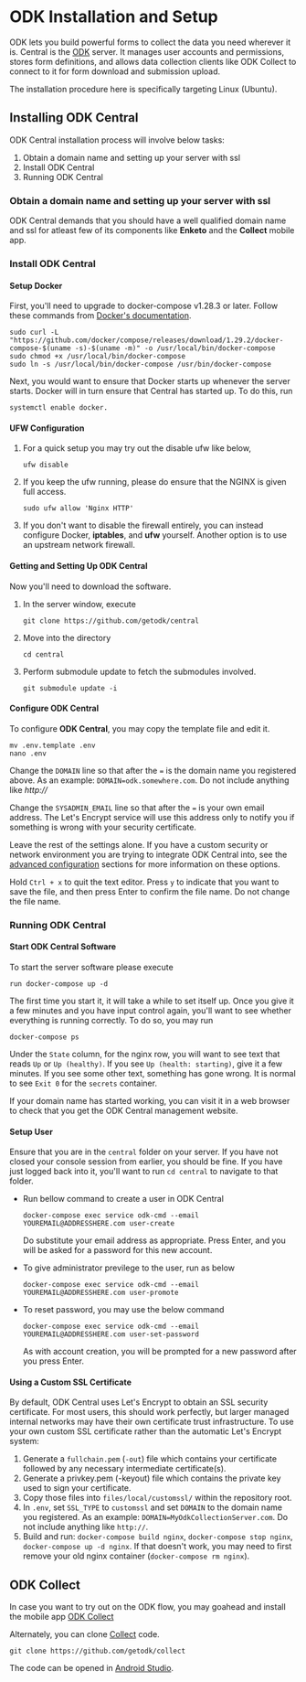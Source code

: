 ﻿# ODK Installation and Setup
ODK lets you build powerful forms to collect the data you need wherever it is.
Central is the [ODK](https://getodk.org/) server. It manages user accounts and permissions, stores form definitions, and allows data collection clients like ODK Collect to connect to it for form download and submission upload.

The installation procedure here is specifically targeting Linux (Ubuntu).
## Installing ODK Central

ODK Central installation process will involve below tasks:
1.  Obtain a domain name and setting up your server with ssl
2.  Install ODK Central
3.  Running ODK Central

### Obtain a domain name and setting up your server with ssl

ODK Central demands that you should have a well qualified domain name and ssl for atleast few of its components like **Enketo** and the **Collect** mobile app.


### Install ODK Central

#### Setup Docker
First, you'll need to upgrade to docker-compose v1.28.3 or later. Follow these commands from [Docker's documentation](https://docs.docker.com/compose/install/#install-compose-on-linux-systems).

	
```
sudo curl -L "https://github.com/docker/compose/releases/download/1.29.2/docker-compose-$(uname -s)-$(uname -m)" -o /usr/local/bin/docker-compose
sudo chmod +x /usr/local/bin/docker-compose
sudo ln -s /usr/local/bin/docker-compose /usr/bin/docker-compose
```
	
Next, you would want to ensure that Docker starts up whenever the server starts. Docker will in turn ensure that Central has started up. To do this, run
```
systemctl enable docker.	
```

#### UFW Configuration

1. For a quick setup you may try out the disable ufw like below,
	```
	ufw disable
	```

2. If you keep the ufw running, please do ensure that the NGINX is given full access. 
	```
	sudo ufw allow 'Nginx HTTP'

	```
3. If you don't want to disable the firewall entirely, you can instead configure Docker, **iptables**, and **ufw** yourself.  Another option is to use an upstream network firewall.


#### Getting and Setting Up ODK Central

Now you'll need to download the software. 

1. In the server window, execute 
	```
	git clone https://github.com/getodk/central 
	```

2. Move into the directory
	```
	cd central
	```
 

3. Perform submodule update to fetch the submodules involved. 
	``` 
	git submodule update -i 
	```

#### Configure ODK Central

To configure **ODK Central**, you may copy the template file and edit it.
```
mv .env.template .env
nano .env
```

Change the `DOMAIN` line so that after the `=` is the domain name you registered above. As an example: `DOMAIN=odk.somewhere.com`. Do not include anything like *http://*

Change the `SYSADMIN_EMAIL` line so that after the `=` is your own email address. The Let's Encrypt service will use this address only to notify you if something is wrong with your security certificate.

Leave the rest of the settings alone. If you have a custom security or network environment you are trying to integrate ODK Central into, see the [advanced configuration](https://docs.getodk.org/central-install-digital-ocean/#central-install-digital-ocean-advanced) sections for more information on these options.

Hold `Ctrl + x` to quit the text editor. Press `y` to indicate that you want to save the file, and then press Enter to confirm the file name. Do not change the file name.

### Running ODK Central


#### Start ODK Central Software
To start the server software please execute
```
run docker-compose up -d 
```

The first time you start it, it will take a while to set itself up. Once you give it a few minutes and you have input control again, you'll want to see whether everything is running correctly. To do so, you may run 
```
docker-compose ps
```

Under the `State` column, for the nginx row, you will want to see text that reads `Up` or `Up (healthy)`. If you see `Up (health: starting)`, give it a few minutes. If you see some other text, something has gone wrong. It is normal to see `Exit 0` for the `secrets` container.


If your domain name has started working, you can visit it in a web browser to check that you get the ODK Central management website.

#### Setup User

Ensure that you are in the `central` folder on your server. If you have not closed your console session from earlier, you should be fine. If you have just logged back into it, you'll want to run `cd central` to navigate to that folder.

- Run bellow command to create a user in ODK Central

	```
	docker-compose exec service odk-cmd --email YOUREMAIL@ADDRESSHERE.com user-create
	```
	Do substitute your email address as appropriate. Press Enter, and you will be asked for a password for this new account.

- To give administrator previlege to the user, run as below 
	```
	docker-compose exec service odk-cmd --email YOUREMAIL@ADDRESSHERE.com user-promote
	``` 

- To reset password, you may use the below command 
	```
	docker-compose exec service odk-cmd --email YOUREMAIL@ADDRESSHERE.com user-set-password
	``` 
	As with account creation, you will be prompted for a new password after you press Enter.


#### Using a Custom SSL Certificate
By default, ODK Central uses Let's Encrypt to obtain an SSL security certificate. For most users, this should work perfectly, but larger managed internal networks may have their own certificate trust infrastructure. To use your own custom SSL certificate rather than the automatic Let's Encrypt system:
1. Generate a `fullchain.pem` (`-out`) file which contains your certificate followed by any necessary intermediate certificate(s).
2. Generate a privkey.pem (-keyout) file which contains the private key used to sign your certificate.
3. Copy those files into `files/local/customssl/` within the repository root.
4. In `.env`, set `SSL_TYPE` to `customssl` and set `DOMAIN` to the domain name you registered. As an example: `DOMAIN=MyOdkCollectionServer.com`. Do not include anything like `http://`.
5. Build and run: `docker-compose build nginx`, `docker-compose stop nginx`, `docker-compose up -d nginx`. If that doesn't work, you may need to first remove your old nginx container (`docker-compose rm nginx`).


## ODK Collect

In case you want to try out on the ODK flow, you may goahead and install the mobile app [ODK Collect](https://play.google.com/store/apps/details?id=org.odk.collect.android&hl=en_IN&gl=US)

Alternately, you can clone [Collect](https://github.com/getodk/collect) code. 
```
git clone https://github.com/getodk/collect
```

The code can be opened in [Android Studio](https://developer.android.com/studio).
